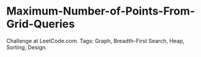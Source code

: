 # Maximum-Number-of-Points-From-Grid-Queries
Challenge at LeetCode.com. Tags: Graph, Breadth-First Search, Heap, Sorting, Design.
